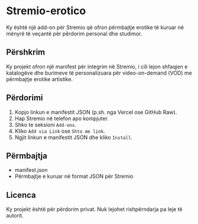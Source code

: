 
# Stremio-erotico

Ky është një add-on për Stremio që ofron përmbajtje erotike të kuruar në mënyrë të veçantë për përdorim personal dhe studimor.

## Përshkrim

Ky projekt ofron një manifest për integrim në Stremio, i cili lejon shfaqjen e katalogëve dhe burimeve të personalizuara për video-on-demand (VOD) me përmbajtje erotike artistike.

## Përdorimi

1. Kopjo linkun e manifestit JSON (p.sh. nga Vercel ose GitHub Raw).
2. Hap Stremio në telefon apo kompjuter.
3. Shko te seksioni `Add-ons`.
4. Kliko `Add via Link` ose `Shto me link`.
5. Ngjit linkun e manifestit JSON dhe kliko `Install`.

## Përmbajtja

- manifest.json
- Përmbajtje e kuruar në format JSON për Stremio

## Licenca

Ky projekt është për përdorim privat. Nuk lejohet rishpërndarja pa leje të autorit.
